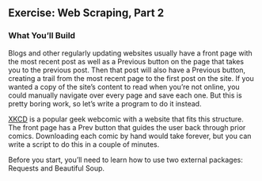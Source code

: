 ## Exercise: Web Scraping, Part 2

### What You’ll Build

Blogs and other regularly updating websites usually have a front
page with the most recent post as well as a Previous button on the 
page that takes you to the previous post. Then that post will also 
have a Previous button, creating a trail from the most recent page 
to the first post on the site. If you wanted a copy of the site’s 
content to read when you’re not online, you could manually navigate 
over every page and save each one. But this is pretty boring work, 
so let’s write a program to do it instead.

[XKCD](https://xkcd.com/) is a popular geek webcomic with a website 
that fits this structure. The front page has a Prev button that 
guides the user back through prior comics. Downloading each comic by
hand would take forever, but you can write a script to do this in a couple 
of minutes.

Before you start, you’ll need to learn how to use two external 
packages: Requests and Beautiful Soup.

